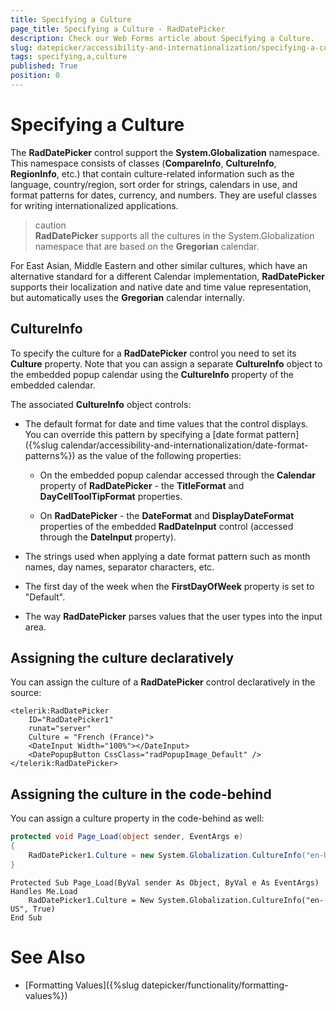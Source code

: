 ```yaml
---
title: Specifying a Culture
page_title: Specifying a Culture - RadDatePicker
description: Check our Web Forms article about Specifying a Culture.
slug: datepicker/accessibility-and-internationalization/specifying-a-culture
tags: specifying,a,culture
published: True
position: 0
---
```


# Specifying a Culture


The **RadDatePicker** control support the **System.Globalization** namespace. This namespace consists of classes (**CompareInfo**, **CultureInfo**, **RegionInfo**, etc.) that contain culture-related information such as the language, country/region, sort order for strings, calendars in use, and format patterns for dates, currency, and numbers. They are useful classes for writing internationalized applications.

>caution  
**RadDatePicker** supports all the cultures in the System.Globalization namespace that are based on the **Gregorian** calendar.
>

For East Asian, Middle Eastern and other similar cultures, which have an alternative standard for a different Calendar implementation, **RadDatePicker** supports their localization and native date and time value representation, but automatically uses the **Gregorian** calendar internally.

## CultureInfo

To specify the culture for a **RadDatePicker** control you need to set its **Culture** property.  Note that you can assign a separate **CultureInfo** object to the embedded popup calendar using the **CultureInfo** property of the embedded calendar.

The associated **CultureInfo** object controls:

* The default format for date and time values that the control displays. You can override this pattern by specifying a [date format pattern]({%slug calendar/accessibility-and-internationalization/date-format-patterns%}) as the value of the following properties:

	* On the embedded popup calendar accessed through the **Calendar** property of **RadDatePicker** - the **TitleFormat** and **DayCellToolTipFormat** properties.

	* On **RadDatePicker** - the **DateFormat** and **DisplayDateFormat** properties of the embedded **RadDateInput** control (accessed through the **DateInput** property).

* The strings used when applying a date format pattern such as month names, day names, separator characters, etc.

* The first day of the week when the **FirstDayOfWeek** property is set to "Default".

* The way **RadDatePicker** parses values that the user types into the input area.



## Assigning the culture declaratively

You can assign the culture of a **RadDatePicker** control declaratively in the source:

````ASPNET
<telerik:RadDatePicker
    ID="RadDatePicker1"
    runat="server"
    Culture = "French (France)">
    <DateInput Width="100%"></DateInput>
    <DatePopupButton CssClass="radPopupImage_Default" />
</telerik:RadDatePicker>
````


## Assigning the culture in the code-behind

You can assign a culture property in the code-behind as well:


````C#
protected void Page_Load(object sender, EventArgs e)
{
    RadDatePicker1.Culture = new System.Globalization.CultureInfo("en-US", true);
}
````
````VB.NET
Protected Sub Page_Load(ByVal sender As Object, ByVal e As EventArgs) Handles Me.Load
    RadDatePicker1.Culture = New System.Globalization.CultureInfo("en-US", True)
End Sub
````


# See Also

 * [Formatting Values]({%slug datepicker/functionality/formatting-values%})
